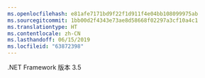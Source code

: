 ```yaml
---
ms.openlocfilehash: e81afe7171bd9f22f1d911f4e04bb108099975ab
ms.sourcegitcommit: 1bb00d2f4343e73ae8d58668f02297a3cf10a4c1
ms.translationtype: HT
ms.contentlocale: zh-CN
ms.lasthandoff: 06/15/2019
ms.locfileid: "63872398"
---
```

.NET Framework 版本 3.5